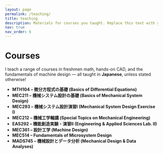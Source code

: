 ```yaml
---
layout: page
permalink: /teaching/
title: teaching
description: Materials for courses you taught. Replace this text with your description.
nav: true
nav_order: 6
---
```


# Courses

I teach a range of courses in freshmen math, hands-on CAD, and the fundamentals of machine design — all taught in **Japanese**, unless stated otherwise!  

- **MTH104 – 微分方程式の基礎 (Basics of Differential Equations)**  
- **MEC211 – 機械システム設計の基礎 (Basics of Mechanical System Design)**  
- **MEC293 – 機械システム設計演習Ⅰ (Mechanical System Design Exercise I)**  
- **MEC212 – 機械工学輪講 (Special Topics on Mechanical Engineering)**  
- **EAS292 – 機能創造実験・演習Ⅱ (Engineering & Applied Sciences Lab. II)**  
- **MEC361 – 設計工学 (Machine Design)**  
- **MEC514 – Fundamentals of Microsystem Design**  
- **MADS745 – 機械設計とデータ分析 (Mechanical Design & Data Analyses)**
